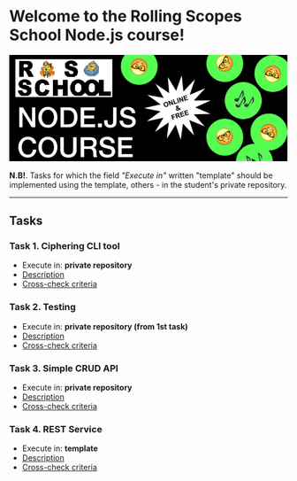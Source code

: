 # Welcome to the Rolling Scopes School Node.js course!

![course logo](./assets/course-logo.png)

**N.B!**. Tasks for which the field *"Execute in"* written "template" should be implemented using the template, others - in the student's private repository.

---

## Tasks

### Task 1. Ciphering CLI tool

* Execute in: **private repository**
* [Description](./descriptions/ciphering-cli-tool.md)
* [Cross-check criteria](./cross-check/ciphering-cli-tool.md)

### Task 2. Testing

* Execute in: **private repository (from 1st task)**
* [Description](./descriptions/testing.md)
* [Cross-check criteria](./cross-check/testing.md)

### Task 3. Simple CRUD API

* Execute in: **private repository**
* [Description](./descriptions/simple-crud-api.md)
* [Cross-check criteria](./cross-check/simple-crud-api.md)

### Task 4. REST Service

* Execute in: **template**
* [Description](./descriptions/rest-service.md)
* [Cross-check criteria](./cross-check/rest-service.md)